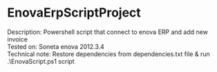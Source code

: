 # EnovaErpScriptProject

Description: Powershell script that connect to enova ERP and add new invoice  
Tested on: Soneta enova 2012.3.4  
Technical note: Restore dependencies from dependencies.txt file & run .\EnovaScript.ps1 script  
